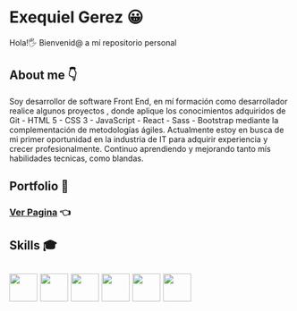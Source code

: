 # Exequiel Gerez 😀
Hola!🖐 Bienvenid@ a mí repositorio personal

## About me 👇
Soy desarrollor de software Front End, en mí formación como desarrollador realice algunos proyectos , donde aplique los conocimientos adquiridos de Git - HTML 5 - CSS 3 - JavaScript - React - Sass - Bootstrap mediante la complementación de metodologías ágiles. Actualmente estoy en busca de mi primer oportunidad en la industria de IT para adquirir experiencia y crecer profesionalmente. Continuo aprendiendo y mejorando tanto mís habilidades tecnicas, como blandas.

## Portfolio 💼
### [Ver Pagina](https://rexequiel.github.io/M-Portafolio---Exequiel-Gerez/) 👈

## Skills 🎓
##  <img src="https://cdn-icons-png.flaticon.com/512/174/174854.png" width='50px' > <img src="https://cdn-icons-png.flaticon.com/512/732/732190.png" width='50px' > <img src="https://cdn-icons-png.flaticon.com/512/5968/5968292.png" width='50px' > <img src="https://cdn-icons-png.flaticon.com/512/2165/2165004.png" width='50px' > <img src="https://user-images.githubusercontent.com/101462851/182138445-d63b8431-d893-40a9-b936-7114681c21fa.png" width='50px' > <img src="https://user-images.githubusercontent.com/101462851/182139259-724b30b4-c14f-4eb1-a17b-33518f143ce0.png" width='50px' >




